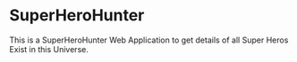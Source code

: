 # SuperHeroHunter
This is a SuperHeroHunter Web Application to get details of all Super Heros Exist in this Universe.
